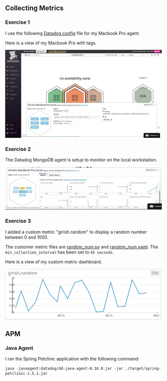 

## Collecting Metrics


### Exercise 1 

I use the following [Datadog config](./opt/datadog-agent/etc/datadog.yaml) file for my Macbook Pro agent.

Here is a view of my Macbook Pro with tags.

![Host Map](./images/host_map.jpeg)


### Exercise 2

The Datadog MongoDB agent is setup to monitor on the local workstation.

![MongoDB Metrics](./images/mongo_metrics.jpeg)



### Exercise 3

I added a custom metric "girish.random" to display a random number between 0 and 1000.

 The customer metric files are [random_num.py](./opt/datadog-agent/etc/checks.d/random_num.py) and [random_num.yaml](./opt/datadog-agent/etc/conf.d/random_num.yaml). The `min_collection_interval` has been set to `45 seconds`.

Here is a view of my custom metric dashboard. 


![Custom Metric](./images/custom_metric.jpeg)




## APM

### Java Agent

I ran the Spring Petclinic application with the following command:

```
java -javaagent:datadog/dd-java-agent-0.16.0.jar -jar ./target/spring-petclinic-1.5.1.jar
```
